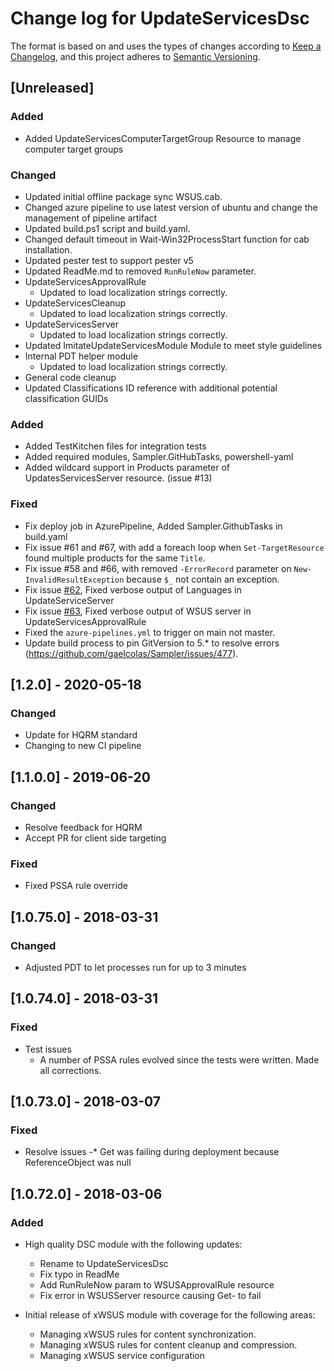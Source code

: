 # Change log for UpdateServicesDsc

The format is based on and uses the types of changes according to [Keep a Changelog](https://keepachangelog.com/en/1.0.0/),
and this project adheres to [Semantic Versioning](https://semver.org/spec/v2.0.0.html).

## [Unreleased]

### Added

- Added UpdateServicesComputerTargetGroup Resource to manage computer target groups
  
### Changed

- Updated initial offline package sync WSUS.cab.
- Changed azure pipeline to use latest version of ubuntu and change the management
  of pipeline artifact
- Updated build.ps1 script and build.yaml.
- Changed default timeout in Wait-Win32ProcessStart function for cab installation.
- Updated pester test to support pester v5
- Updated ReadMe.md to removed `RunRuleNow` parameter.
- UpdateServicesApprovalRule
  - Updated to load localization strings correctly.
- UpdateServicesCleanup
  - Updated to load localization strings correctly.
- UpdateServicesServer
  - Updated to load localization strings correctly.
- Updated ImitateUpdateServicesModule Module to meet style guidelines
- Internal PDT helper module
  - Updated to load localization strings correctly.
- General code cleanup
- Updated Classifications ID reference with additional potential classification GUIDs

### Added

- Added TestKitchen files for integration tests
- Added required modules, Sampler.GitHubTasks, powershell-yaml
- Added wildcard support in Products parameter of UpdatesServicesServer resource.
 (issue #13)

### Fixed

- Fix deploy job in AzurePipeline, Added Sampler.GithubTasks in build.yaml
- Fix issue #61 and #67, with add a foreach loop when `Set-TargetResource` found
multiple products for the same `Title`.
- Fix issue #58 and #66, with removed `-ErrorRecord` parameter on `New-InvalidResultException`
 because `$_` not contain an exception.
- Fix issue [#62](https://github.com/dsccommunity/UpdateServicesDsc/issues/62),
 Fixed verbose output of Languages in UpdateServiceServer
- Fix issue [#63](https://github.com/dsccommunity/UpdateServicesDsc/issues/63),
 Fixed verbose output of WSUS server in UpdateServicesApprovalRule
- Fixed the `azure-pipelines.yml` to trigger on main not master.
- Update build process to pin GitVersion to 5.* to resolve errors
  (https://github.com/gaelcolas/Sampler/issues/477).

## [1.2.0] - 2020-05-18

### Changed

- Update for HQRM standard
- Changing to new CI pipeline

## [1.1.0.0] - 2019-06-20

### Changed

- Resolve feedback for HQRM
- Accept PR for client side targeting

### Fixed

- Fixed PSSA rule override

## [1.0.75.0] - 2018-03-31

### Changed

- Adjusted PDT to let processes run for up to 3 minutes

## [1.0.74.0] - 2018-03-31

### Fixed

- Test issues
  - A number of PSSA rules evolved since the tests were written. Made all corrections.

## [1.0.73.0] - 2018-03-07

### Fixed

- Resolve issues
  -* Get was failing during deployment because ReferenceObject was null

## [1.0.72.0] - 2018-03-06

### Added

- High quality DSC module with the following updates:
  - Rename to UpdateServicesDsc
  - Fix typo in ReadMe
  - Add RunRuleNow param to WSUSApprovalRule resource
  - Fix error in WSUSServer resource causing Get- to fail

- Initial release of xWSUS module with coverage for the following areas:
  - Managing xWSUS rules for content synchronization.
  - Managing xWSUS rules for content cleanup and compression.
  - Managing xWSUS service configuration
